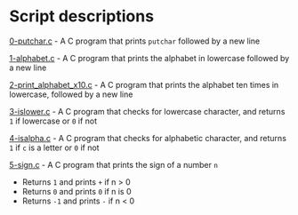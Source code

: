 # Script descriptions
[0-putchar.c](https://github.com/chelseyqc/holbertonschool-low_level_programming/blob/master/functions_nest_loops/0-putchar.c) - A C program that prints `putchar` followed by a new line


[1-alphabet.c](https://github.com/chelseyqc/holbertonschool-low_level_programming/blob/master/functions_nested_loops/1-alphabet.c) - A C program that prints the alphabet in lowercase followed by a new line


[2-print_alphabet_x10.c](https://github.com/chelseyqc/holbertonschool-low_level_programming/blob/master/functions_nested_loops/2-print_alphabet_x10.c) - A C program that prints the alphabet ten times in lowercase, followed by a new line


[3-islower.c](https://github.com/chelseyqc/holbertonschool-low_level_programming/blob/master/functions_nested_loops/3-islower.c) - A C program that checks for lowercase character, and returns `1` if lowercase or `0` if not


[4-isalpha.c](https://github.com/chelseyqc/holbertonschool-low_level_programming/blob/master/functions_nested_loops/4-isalpha.c) - A C program that checks for alphabetic character, and returns `1` if `c` is a letter or `0` if not


[5-sign.c](https://github.com/chelseyqc/holbertonschool-low_level_programming/blob/master/functions_nested_loops/5-sign.c) - A C program that prints the sign of a number `n`
- Returns `1` and prints `+` if n > 0
- Returns `0` and prints `0` if n is 0
- Returns `-1` and prints `-` if n < 0
